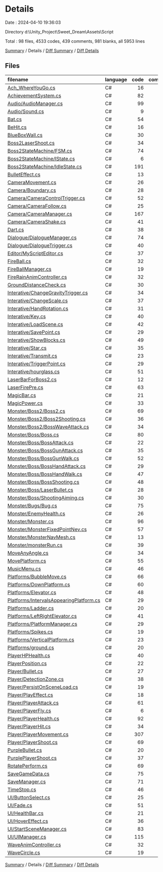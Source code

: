 # Details

Date : 2024-04-10 19:36:03

Directory d:\\Unity_Project\\Sweet_Dream\\Assets\\Script

Total : 98 files,  4533 codes, 439 comments, 981 blanks, all 5953 lines

[Summary](results.md) / Details / [Diff Summary](diff.md) / [Diff Details](diff-details.md)

## Files
| filename | language | code | comment | blank | total |
| :--- | :--- | ---: | ---: | ---: | ---: |
| [Ach_WhereYouGo.cs](/Ach_WhereYouGo.cs) | C# | 16 | 2 | 5 | 23 |
| [AchievementSystem.cs](/AchievementSystem.cs) | C# | 82 | 9 | 19 | 110 |
| [Audio/AudioManager.cs](/Audio/AudioManager.cs) | C# | 99 | 2 | 18 | 119 |
| [Audio/Sound.cs](/Audio/Sound.cs) | C# | 9 | 0 | 3 | 12 |
| [Bat.cs](/Bat.cs) | C# | 54 | 4 | 11 | 69 |
| [BeHit.cs](/BeHit.cs) | C# | 16 | 3 | 8 | 27 |
| [BlueBoxWall.cs](/BlueBoxWall.cs) | C# | 30 | 2 | 10 | 42 |
| [Boss2LaserShoot.cs](/Boss2LaserShoot.cs) | C# | 34 | 8 | 14 | 56 |
| [Boss2StateMachine/FSM.cs](/Boss2StateMachine/FSM.cs) | C# | 74 | 11 | 12 | 97 |
| [Boss2StateMachine/IState.cs](/Boss2StateMachine/IState.cs) | C# | 6 | 0 | 5 | 11 |
| [Boss2StateMachine/IdleState.cs](/Boss2StateMachine/IdleState.cs) | C# | 191 | 1 | 42 | 234 |
| [BulletEffect.cs](/BulletEffect.cs) | C# | 13 | 1 | 3 | 17 |
| [CameraMovement.cs](/CameraMovement.cs) | C# | 26 | 0 | 6 | 32 |
| [Camera/Boundary.cs](/Camera/Boundary.cs) | C# | 28 | 5 | 6 | 39 |
| [Camera/CameraControlTrigger.cs](/Camera/CameraControlTrigger.cs) | C# | 52 | 0 | 10 | 62 |
| [Camera/CameraFollow.cs](/Camera/CameraFollow.cs) | C# | 25 | 3 | 6 | 34 |
| [Camera/CameraManager.cs](/Camera/CameraManager.cs) | C# | 167 | 0 | 38 | 205 |
| [Camera/CameraShake.cs](/Camera/CameraShake.cs) | C# | 41 | 0 | 6 | 47 |
| [Dart.cs](/Dart.cs) | C# | 38 | 2 | 8 | 48 |
| [Dialogue/DialogueManager.cs](/Dialogue/DialogueManager.cs) | C# | 74 | 4 | 18 | 96 |
| [Dialogue/DialogueTrigger.cs](/Dialogue/DialogueTrigger.cs) | C# | 40 | 1 | 7 | 48 |
| [Editor/MyScriptEditor.cs](/Editor/MyScriptEditor.cs) | C# | 37 | 0 | 6 | 43 |
| [FireBall.cs](/FireBall.cs) | C# | 32 | 2 | 5 | 39 |
| [FireBallManager.cs](/FireBallManager.cs) | C# | 19 | 0 | 2 | 21 |
| [FireRainAnimController.cs](/FireRainAnimController.cs) | C# | 32 | 3 | 9 | 44 |
| [GroundDistanceCheck.cs](/GroundDistanceCheck.cs) | C# | 30 | 3 | 6 | 39 |
| [Interative/ChangeGravityTrigger.cs](/Interative/ChangeGravityTrigger.cs) | C# | 34 | 2 | 9 | 45 |
| [Interative/ChangeScale.cs](/Interative/ChangeScale.cs) | C# | 37 | 2 | 8 | 47 |
| [Interative/HandRotation.cs](/Interative/HandRotation.cs) | C# | 31 | 0 | 6 | 37 |
| [Interative/Key.cs](/Interative/Key.cs) | C# | 40 | 2 | 6 | 48 |
| [Interative/LoadScene.cs](/Interative/LoadScene.cs) | C# | 42 | 2 | 11 | 55 |
| [Interative/SavePoint.cs](/Interative/SavePoint.cs) | C# | 29 | 2 | 10 | 41 |
| [Interative/ShowBlocks.cs](/Interative/ShowBlocks.cs) | C# | 49 | 5 | 10 | 64 |
| [Interative/Star.cs](/Interative/Star.cs) | C# | 35 | 2 | 7 | 44 |
| [Interative/Transmit.cs](/Interative/Transmit.cs) | C# | 23 | 0 | 7 | 30 |
| [Interative/TriggerPoint.cs](/Interative/TriggerPoint.cs) | C# | 29 | 3 | 4 | 36 |
| [Interative/hourglass.cs](/Interative/hourglass.cs) | C# | 51 | 0 | 13 | 64 |
| [LaserBarForBoss2.cs](/LaserBarForBoss2.cs) | C# | 12 | 8 | 5 | 25 |
| [LaserFirePre.cs](/LaserFirePre.cs) | C# | 63 | 17 | 14 | 94 |
| [MagicBar.cs](/MagicBar.cs) | C# | 21 | 0 | 2 | 23 |
| [MagicPower.cs](/MagicPower.cs) | C# | 33 | 9 | 7 | 49 |
| [Monster/Boss2/Boss2.cs](/Monster/Boss2/Boss2.cs) | C# | 69 | 2 | 22 | 93 |
| [Monster/Boss2/Boss2Shooting.cs](/Monster/Boss2/Boss2Shooting.cs) | C# | 36 | 7 | 15 | 58 |
| [Monster/Boss2/BossWaveAttack.cs](/Monster/Boss2/BossWaveAttack.cs) | C# | 34 | 7 | 6 | 47 |
| [Monster/Boss/Boss.cs](/Monster/Boss/Boss.cs) | C# | 80 | 2 | 14 | 96 |
| [Monster/Boss/BossAttack.cs](/Monster/Boss/BossAttack.cs) | C# | 22 | 11 | 6 | 39 |
| [Monster/Boss/BossGunAttack.cs](/Monster/Boss/BossGunAttack.cs) | C# | 35 | 3 | 10 | 48 |
| [Monster/Boss/BossGunWalk.cs](/Monster/Boss/BossGunWalk.cs) | C# | 52 | 4 | 7 | 63 |
| [Monster/Boss/BossHandAttack.cs](/Monster/Boss/BossHandAttack.cs) | C# | 29 | 10 | 13 | 52 |
| [Monster/Boss/BossHandWalk.cs](/Monster/Boss/BossHandWalk.cs) | C# | 47 | 19 | 8 | 74 |
| [Monster/Boss/BossShooting.cs](/Monster/Boss/BossShooting.cs) | C# | 48 | 24 | 20 | 92 |
| [Monster/Boss/LaserBullet.cs](/Monster/Boss/LaserBullet.cs) | C# | 28 | 3 | 3 | 34 |
| [Monster/Boss/ShootingAiming.cs](/Monster/Boss/ShootingAiming.cs) | C# | 30 | 3 | 8 | 41 |
| [Monster/Bugs/Bug.cs](/Monster/Bugs/Bug.cs) | C# | 75 | 6 | 16 | 97 |
| [Monster/EnemyHealth.cs](/Monster/EnemyHealth.cs) | C# | 26 | 1 | 7 | 34 |
| [Monster/Monster.cs](/Monster/Monster.cs) | C# | 96 | 2 | 14 | 112 |
| [Monster/MonsterFixedPointNev.cs](/Monster/MonsterFixedPointNev.cs) | C# | 57 | 6 | 7 | 70 |
| [Monster/MonsterNavMesh.cs](/Monster/MonsterNavMesh.cs) | C# | 13 | 49 | 4 | 66 |
| [Monster/monsterRun.cs](/Monster/monsterRun.cs) | C# | 39 | 8 | 10 | 57 |
| [MoveAnyAngle.cs](/MoveAnyAngle.cs) | C# | 34 | 4 | 7 | 45 |
| [MovePlatform.cs](/MovePlatform.cs) | C# | 55 | 8 | 8 | 71 |
| [MusicMenu.cs](/MusicMenu.cs) | C# | 46 | 0 | 10 | 56 |
| [Platforms/BubbleMove.cs](/Platforms/BubbleMove.cs) | C# | 66 | 2 | 12 | 80 |
| [Platforms/DownPlatform.cs](/Platforms/DownPlatform.cs) | C# | 60 | 6 | 12 | 78 |
| [Platforms/Elevator.cs](/Platforms/Elevator.cs) | C# | 48 | 2 | 7 | 57 |
| [Platforms/IntervalsAppearingPlatform.cs](/Platforms/IntervalsAppearingPlatform.cs) | C# | 29 | 2 | 9 | 40 |
| [Platforms/Ladder.cs](/Platforms/Ladder.cs) | C# | 20 | 0 | 6 | 26 |
| [Platforms/LeftRightElevator.cs](/Platforms/LeftRightElevator.cs) | C# | 41 | 2 | 11 | 54 |
| [Platforms/PlatformManager.cs](/Platforms/PlatformManager.cs) | C# | 29 | 4 | 5 | 38 |
| [Platforms/Spikes.cs](/Platforms/Spikes.cs) | C# | 19 | 2 | 6 | 27 |
| [Platforms/VerticalPlatform.cs](/Platforms/VerticalPlatform.cs) | C# | 23 | 14 | 6 | 43 |
| [Platforms/ground.cs](/Platforms/ground.cs) | C# | 20 | 2 | 6 | 28 |
| [PlayerHPHealth.cs](/PlayerHPHealth.cs) | C# | 40 | 2 | 6 | 48 |
| [PlayerPosition.cs](/PlayerPosition.cs) | C# | 22 | 2 | 8 | 32 |
| [Player/Bullet.cs](/Player/Bullet.cs) | C# | 27 | 1 | 4 | 32 |
| [Player/DetectionZone.cs](/Player/DetectionZone.cs) | C# | 38 | 2 | 8 | 48 |
| [Player/PersistOnSceneLoad.cs](/Player/PersistOnSceneLoad.cs) | C# | 19 | 0 | 3 | 22 |
| [Player/PlayEffect.cs](/Player/PlayEffect.cs) | C# | 18 | 1 | 6 | 25 |
| [Player/PlayerAttack.cs](/Player/PlayerAttack.cs) | C# | 61 | 11 | 8 | 80 |
| [Player/PlayerFly.cs](/Player/PlayerFly.cs) | C# | 6 | 0 | 2 | 8 |
| [Player/PlayerHealth.cs](/Player/PlayerHealth.cs) | C# | 92 | 20 | 19 | 131 |
| [Player/PlayerHit.cs](/Player/PlayerHit.cs) | C# | 34 | 3 | 10 | 47 |
| [Player/PlayerMovement.cs](/Player/PlayerMovement.cs) | C# | 307 | 22 | 41 | 370 |
| [Player/PlayerShoot.cs](/Player/PlayerShoot.cs) | C# | 69 | 4 | 13 | 86 |
| [PurpleBullet.cs](/PurpleBullet.cs) | C# | 20 | 0 | 7 | 27 |
| [PurplePlayerShoot.cs](/PurplePlayerShoot.cs) | C# | 37 | 3 | 9 | 49 |
| [RotatePerform.cs](/RotatePerform.cs) | C# | 69 | 4 | 10 | 83 |
| [SaveGameData.cs](/SaveGameData.cs) | C# | 75 | 0 | 23 | 98 |
| [SaveManager.cs](/SaveManager.cs) | C# | 71 | 0 | 15 | 86 |
| [TimeStop.cs](/TimeStop.cs) | C# | 46 | 2 | 7 | 55 |
| [UI/ButtonSelect.cs](/UI/ButtonSelect.cs) | C# | 25 | 1 | 3 | 29 |
| [UI/Fade.cs](/UI/Fade.cs) | C# | 51 | 3 | 8 | 62 |
| [UI/HealthBar.cs](/UI/HealthBar.cs) | C# | 21 | 0 | 4 | 25 |
| [UI/HoverEffect.cs](/UI/HoverEffect.cs) | C# | 36 | 1 | 10 | 47 |
| [UI/StartSceneManager.cs](/UI/StartSceneManager.cs) | C# | 83 | 4 | 23 | 110 |
| [UI/UIManager.cs](/UI/UIManager.cs) | C# | 115 | 12 | 23 | 150 |
| [WaveAnimController.cs](/WaveAnimController.cs) | C# | 32 | 4 | 9 | 45 |
| [WaveCircle.cs](/WaveCircle.cs) | C# | 19 | 2 | 5 | 26 |

[Summary](results.md) / Details / [Diff Summary](diff.md) / [Diff Details](diff-details.md)